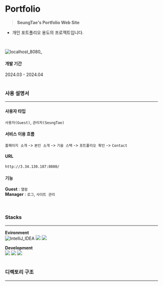 # Portfolio
> **SeungTae's Portfolio Web Site**

- 개인 포트폴리오 용도의 프로젝트입니다.
<br>

![localhost_8080_](https://github.com/SeungTaeGit/Portfolio/assets/129585999/e89cc28a-150f-4b23-b8c2-9add6036f40e)

#### 개발 기간
2024.03 - 2024.04
<br>
<br>


### 사용 설명서
---
  #### 사용자 타입
  `사용자(Guest)`, `관리자(SeungTae)`
  #### 서비스 이용 흐름
  `홈페이지 소개` -> `본인 소개` -> `기술 스택` -> `포트폴리오 확인` -> `Contact`
  #### URL
  ```
  http://3.34.130.187:8080/
  ```
  #### 기능
  **Guest** : `열람` <br>
  **Manager** : `로그`, `사이트 관리` <br>
<br>
<br>


### Stacks
---
**Evironment** <br>
<img src="https://img.shields.io/badge/IntelliJ_IDEA-000000?style=for-the-badge&amp;logo=IntelliJ%20IDEA&amp;logoColor=white" alt="IntelliJ_IDEA">
<img src="https://img.shields.io/badge/Git-F05032?style=for-the-badge&logo=Git&logoColor=white">   <!-- Git -->
<img src="https://img.shields.io/badge/Github-181717?style=for-the-badge&logo=GitHub&logoColor=white">   <!-- Github -->

**Development** <br>
<img src="https://img.shields.io/badge/java-007396?style=for-the-badge&logo=OpenJDK&logoColor=white">   <!-- Java -->
<img src="https://img.shields.io/badge/Spring-6DB33F?style=for-the-badge&logo=Spring&logoColor=white">  <!-- Spring -->
<img src="https://img.shields.io/badge/springboot-6DB33F?style=for-the-badge&logo=springboot&logoColor=white">  <!-- Spring boot -->
<br>
<br>


### 디렉토리 구조
---
```bash

```
